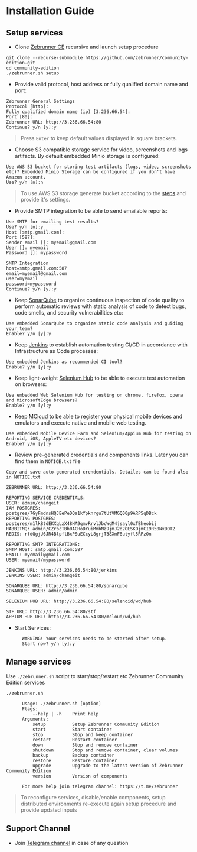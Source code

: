 # Installation Guide

## Setup services

* Clone [Zebrunner CE](https://github.com/zebrunner/community-edition) recursive and launch setup procedure
```
git clone --recurse-submodule https://github.com/zebrunner/community-edition.git
cd community-edition
./zebrunner.sh setup
```

* Provide valid protocol, host address or fully qualified domain name and port:
```
Zebrunner General Settings
Protocol [http]:
Fully qualified domain name (ip) [3.236.66.54]:
Port [80]:
Zebrunner URL: http://3.236.66.54:80
Continue? y/n [y]:y
```
> Press `Enter` to keep default values displayed in square brackets. 

* Choose S3 compatible storage service for video, screenshots and logs artifacts. By default embedded Minio storage is configured:
```
Use AWS S3 bucket for storing test artifacts (logs, video, screenshots etc)? Embedded Minio Storage can be configured if you don't have Amazon account.
Use? y/n [n]:n
```
> To use AWS S3 storage generate bucket according to the [steps](https://zebrunner.github.io/community-edition/integration/aws-s3/) and provide it's settings.

* Provide SMTP integration to be able to send emailable reports:
```
Use SMTP for emailing test results?
Use? y/n [n]:y
Host [smtp.gmail.com]:
Port [587]:
Sender email []: myemail@gmail.com
User []: myemail
Password []: mypassword

SMTP Integration
host=smtp.gmail.com:587
email=myemail@gmail.com
user=myemail
password=mypassword
Continue? y/n [y]:y
```

* Keep [SonarQube](https://github.com/zebrunner/sonarqube) to organize continuous inspection of code quality to perform automatic reviews with static analysis of code to detect bugs, code smells, and security vulnerabilities etc:
```
Use embedded SonarQube to organize static code analysis and guiding your team?
Enable? y/n [y]:y
```

* Keep [Jenkins](https://github.com/zebrunner/jenkins-master) to establish automation testing CI/CD in accordance with Infrastructure as Code processes:
```
Use embedded Jenkins as recommended CI tool?
Enable? y/n [y]:y
```

* Keep light-weight [Selenium Hub](https://github.com/zebrunner/selenoid) to be able to execute test automation on browsers:
```
Use embedded Web Selenium Hub for testing on chrome, firefox, opera and MicrosoftEdge browsers?
Enable? y/n [y]:y
```

* Keep [MCloud](https://github.com/zebrunner/mcloud) to be able to register your physical mobile devices and emulators and execute native and mobile web testing. 
```
Use embedded Mobile Device Farm and Selenium/Appium Hub for testing on Android, iOS, AppleTV etc devices?
Enable? y/n [y]:y
```

* Review pre-generated credentials and components links. Later you can find them in `NOTICE.txt` file
```
Copy and save auto-generated crendentials. Detailes can be found also in NOTICE.txt

ZEBRUNNER URL: http://3.236.66.54:80

REPORTING SERVICE CREDENTIALS:
USER: admin/changeit
IAM POSTGRES: postgres/7GyFmdnsHQJEePeDQa1kYpknrgu7tUtVMGQ00p9ARP5qDBck
REPORTING POSTGRES: postgres/m1lkBtdEKXqLzX48HA9gmvRrvlJbcWqM4jsayl0xTBheobij
RABBITMQ: admin/CZrbcTBh0ACHoDYuiMmbNz9jmJ2o2OESKOjmCI9R50NxDOT2
REDIS: rfdQgjU6JR4BlpflBxPSuECcyL8grjT38XmF8utyfl5RPzOn

REPORTING SMTP INTEGRATIONS:
SMTP HOST: smtp.gmail.com:587
EMAIL: myemail@gmail.com
USER: myemail/mypassword

JENKINS URL: http://3.236.66.54:80/jenkins
JENKINS USER: admin/changeit

SONARQUBE URL: http://3.236.66.54:80/sonarqube
SONARQUBE USER: admin/admin

SELENIUM HUB URL: http://3.236.66.54:80/selenoid/wd/hub

STF URL: http://3.236.66.54:80/stf
APPIUM HUB URL: http://3.236.66.54:80/mcloud/wd/hub
```

* Start Services:
```
      WARNING! Your services needs to be started after setup.
      Start now? y/n [y]:y
```

## Manage services
Use `./zebrunner.sh` script to start/stop/restart etc Zebrunner Community Edition services
```
./zebrunner.sh

      Usage: ./zebrunner.sh [option]
      Flags:
          --help | -h    Print help
      Arguments:
          setup          Setup Zebrunner Community Edition
          start          Start container
          stop           Stop and keep container
          restart        Restart container
          down           Stop and remove container
          shutdown       Stop and remove container, clear volumes
          backup         Backup container
          restore        Restore container
          upgrade        Upgrade to the latest version of Zebrunner Community Edition
          version        Version of components

      For more help join telegram channel: https://t.me/zebrunner
```
> To reconfigure services, disable/enable components, setup distributed environments re-execute again setup procedure and provide updated inputs
  
## Support Channel

* Join [Telegram channel](https://t.me/zebrunner) in case of any question
